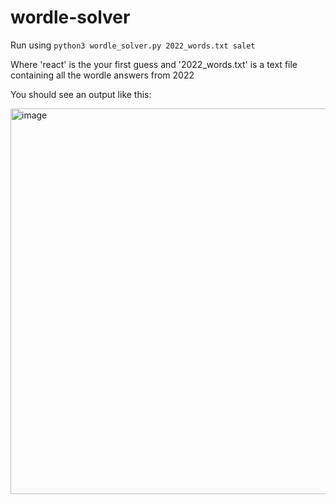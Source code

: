# wordle-solver

Run using ```python3 wordle_solver.py 2022_words.txt salet```

Where 'react' is the your first guess and '2022_words.txt' is a text file containing all the wordle answers from 2022

You should see an output like this:


<img width="617" alt="image" src="https://user-images.githubusercontent.com/42917263/165859798-1a1eee98-a036-4249-a5dd-bb5ed000d4ba.png">
